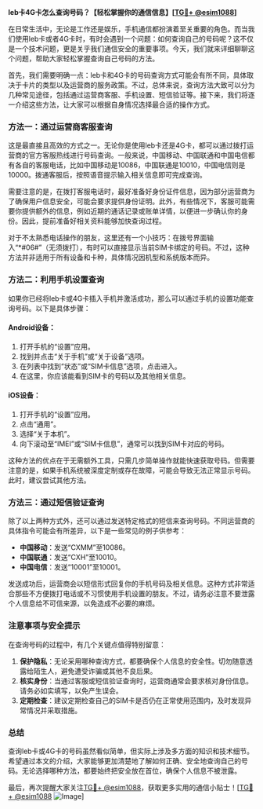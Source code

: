 **leb卡4G卡怎么查询号码？【轻松掌握你的通信信息】[[TG💪+ @esim1088](https://t.me/s/esim1088)]**

在日常生活中，无论是工作还是娱乐，手机通信都扮演着至关重要的角色。而当我们使用leb卡或者4G卡时，有时会遇到一个问题：如何查询自己的号码呢？这不仅是一个技术问题，更是关乎我们通信安全的重要事项。今天，我们就来详细聊聊这个问题，帮助大家轻松掌握查询自己号码的方法。

首先，我们需要明确一点：leb卡和4G卡的号码查询方式可能会有所不同，具体取决于卡片的类型以及运营商的服务政策。不过，总体来说，查询方法大致可以分为几种常见途径，包括通过运营商客服、手机设置、短信验证等。接下来，我们将逐一介绍这些方法，让大家可以根据自身情况选择最合适的操作方式。

### 方法一：通过运营商客服查询

这是最直接且高效的方式之一。无论你是使用leb卡还是4G卡，都可以通过拨打运营商的官方客服热线进行号码查询。一般来说，中国移动、中国联通和中国电信都有各自的客服电话，比如中国移动是10086，中国联通是10010，中国电信则是10000。拨通客服后，按照语音提示输入相关信息即可完成查询。

需要注意的是，在拨打客服电话时，最好准备好身份证件信息，因为部分运营商为了确保用户信息安全，可能会要求提供身份证明。此外，有些情况下，客服可能需要你提供额外的信息，例如近期的通话记录或账单详情，以便进一步确认你的身份。因此，提前准备好相关资料能够加快查询过程。

对于不太熟悉电话操作的朋友，这里还有一个小技巧：在拨号界面输入“*#06#”（无须拨打），有时可以直接显示当前SIM卡绑定的号码。不过，这种方法并非适用于所有设备和卡种，具体情况因机型和系统版本而异。

### 方法二：利用手机设置查询

如果你已经将leb卡或4G卡插入手机并激活成功，那么可以通过手机的设置功能查询号码。以下是具体步骤：

#### Android设备：
1. 打开手机的“设置”应用。
2. 找到并点击“关于手机”或“关于设备”选项。
3. 在列表中找到“状态”或“SIM卡信息”选项，点击进入。
4. 在这里，你应该能看到SIM卡的号码以及其他相关信息。

#### iOS设备：
1. 打开手机的“设置”应用。
2. 点击“通用”。
3. 选择“关于本机”。
4. 向下滚动至“IMEI”或“SIM卡信息”，通常可以找到SIM卡对应的号码。

这种方法的优点在于无需额外工具，只需几步简单操作就能快速获取号码。但需要注意的是，如果手机系统被深度定制或存在故障，可能会导致无法正常显示号码。此时，建议尝试其他方法。

### 方法三：通过短信验证查询

除了以上两种方式外，还可以通过发送特定格式的短信来查询号码。不同运营商的具体指令可能会有所差异，以下是一些常见的例子供参考：

- **中国移动**：发送“CXMM”至10086。
- **中国联通**：发送“CXH”至10010。
- **中国电信**：发送“10001”至10001。

发送成功后，运营商会以短信形式回复你的手机号码及相关信息。这种方式非常适合那些不方便拨打电话或不习惯使用手机设置的朋友。不过，请务必注意不要泄露个人信息给不可信来源，以免造成不必要的麻烦。

### 注意事项与安全提示

在查询号码的过程中，有几个关键点值得特别留意：

1. **保护隐私**：无论采用哪种查询方式，都要确保个人信息的安全性。切勿随意透露给陌生人，避免遭受诈骗或其他不良后果。
2. **核实身份**：当通过客服或短信验证查询时，运营商通常会要求核对身份信息。请务必如实填写，以免产生误会。
3. **定期检查**：建议定期检查自己的SIM卡是否仍在正常使用范围内，及时发现异常情况并采取措施。

### 总结

查询leb卡或4G卡的号码虽然看似简单，但实际上涉及多方面的知识和技术细节。希望通过本文的介绍，大家能够更加清楚地了解如何正确、安全地查询自己的号码。无论选择哪种方法，都要始终把安全放在首位，确保个人信息不被泄露。

最后，再次提醒大家关注[TG💪+ @esim1088](https://t.me/s/esim1088)，获取更多实用的通信小贴士！[[TG💪+ @esim1088](https://t.me/s/esim1088) ![Image](https://i.postimg.cc/4NQfJmqS/Snipaste-2025-05-13-00-14-12.png)]